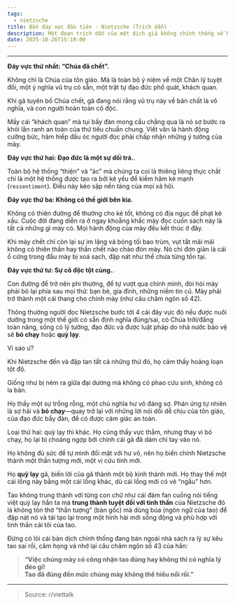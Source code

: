 ```yaml
---
tags:
  - nietzsche
title: Bốn đáy vực đầu tiên - Nietzsche (Trích dẫn)
description: Một đoạn trích dẫn của một dịch giả không chính thống về Nietzsche
date: 2025-10-26T15:19:00
---
```


---

**Đáy vực thứ nhất: “Chúa đã chết”.**

Không chỉ là Chúa của tôn giáo. Mà là toàn bộ ý niệm về một Chân lý tuyệt đối, một ý nghĩa vũ trụ có sẵn, một trật tự đạo đức phổ quát, khách quan.

Khi gã tuyên bố Chúa chết, gã đang nói rằng vũ trụ này về bản chất là vô nghĩa, và con người hoàn toàn cô độc.

Mấy cái “khách quan” mà tụi bầy đàn mong cầu chẳng qua là nó sợ bước ra khỏi lằn ranh an toàn của thứ tiêu chuẩn chung. Viết văn là hành động cưỡng bức, hãm hiếp đầu óc người đọc phải chấp nhận những ý tưởng của mày.

**Đáy vực thứ hai: Đạo đức là một sự dối trá.**.

Toàn bộ hệ thống “thiện” và “ác” mà chúng ta coi là thiêng liêng thực chất chỉ là một hệ thống được tạo ra bởi kẻ yếu để kiềm hãm kẻ mạnh (`ressentiment`). Điều này kéo sập nền tảng của mọi xã hội.

**Đáy vực thứ ba: Không có thế giới bên kia.**

Không có thiên đường để thưởng cho kẻ tốt, không có địa ngục để phạt kẻ xấu. Cuộc đời đang diễn ra ở ngay khoẳng khắc mày đọc cuốn sách này là tất cả những gì mày có. Mọi hành động của mày đều kết thúc ở đây.

Khi mày chết chỉ còn lại sự im lặng và bóng tối bao trùm, vụt tắt mãi mãi không có thiên thần hay thần chết nào chào đón mày. Nó chỉ đơn giản là cái ổ cứng trong đầu mày bị xoá sạch, đập nát như thể chưa từng tồn tại.

**Đáy vực thứ tư: Sự cô độc tột cùng.**.

Con đường để trở nên phi thường, để tự vượt qua chính mình, đòi hỏi mày phải bỏ lại phía sau mọi thứ: bạn bè, gia đình, những niềm tin cũ. Mày phải trở thành một cái thang cho chính mày (như câu châm ngôn số 42).

Thông thường người đọc Nietzsche bước tới 4 cái đáy vực đó nếu được nuôi dưỡng trong một thế giới có sẵn định nghĩa đúng/sai, có Chúa trời/đấng toàn năng, sống có lý tưởng, đạo đức và được luật pháp do nhà nước bảo vệ sẽ **bỏ chạy** hoặc **quỳ lạy**.

Vì sao ư?

Khi Nietzsche đến và đập tan tất cả những thứ đó, họ cảm thấy hoảng loạn tột độ.

Giống như bị ném ra giữa đại dương mà không có phao cứu sinh, không có la bàn.

Họ thấy một sự trống rỗng, một chủ nghĩa hư vô đáng sợ. Phản ứng tự nhiên là sợ hãi và **bỏ chạy**—quay trở lại với những lời nói dối dễ chịu của tôn giáo, của đạo đức bầy đàn, để có được cảm giác an toàn.

Loại thứ hai: quỳ lạy thì khác. Họ cũng thấy vực thẳm, nhưng thay vì bỏ chạy, họ lại bị choáng ngợp bởi chính cái gã đã dám chỉ tay vào nó.

Họ không đủ sức để tự mình đối mặt với hư vô, nên họ biến chính Nietzsche thành một thần tượng mới, một vị cứu tinh mới.

Họ **quỳ lạy** gã, biến lời của gã thành một bộ kinh thánh mới. Họ thay thế một cái lồng này bằng một cái lồng khác, dù cái lồng mới có vẻ “ngầu” hơn.

Tao không trung thành với từng con chữ như cái đám fan cuồng nói tiếng việt quỳ lạy hắn ta mà **trung thành tuyệt đối với tinh thần** của Nietzsche đó là không tôn thờ “thần tượng” (bản gốc) mà dùng búa (ngôn ngữ của tao) để đập nát nó và tái tạo lại trong một hình hài mới sống động và phù hợp với tinh thần cái tôi của tao.

Đừng có lôi cái bản dịch chính thống đang bán ngoài nhà sách ra lý sự kêu tao sai rồi, câm họng và nhớ lại câu châm ngôn số 43 của hắn:

> **“Việc chúng mày có công nhận tao đúng hay không thì có nghĩa lý đéo gì!  
> Tao đã đúng đến mức chúng mày không thể hiểu nổi rồi.”**

---
> Source: r/viettalk